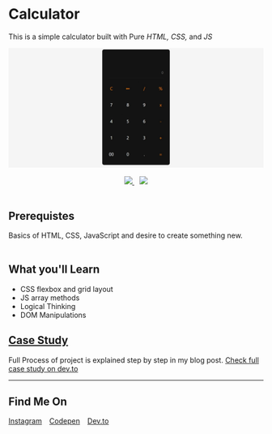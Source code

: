 # Calculator
This is a simple calculator built with Pure *HTML,* *CSS,* and *JS*

![Output Snip](./assets/output.png "This will be the final output")


<p align="center">
      <a href="https://codesandbox.io/s/simple-calculator-eljp2" target="_blank">
          <img src="https://github.com/karan-kmr/assets/blob/master/edit-btn.svg" width="180"  height="auto">
    </a> &ensp;
      <a href="https://karan-kmr.github.io/Simple-Calculator/" target="_blank">
      <img src="https://github.com/karan-kmr/assets/blob/master/demo-btn.svg" width="180"  height="auto">
    </a></br>
</br>
</p>


## Prerequistes

<p>
Basics of HTML, CSS, JavaScript and desire to create something new.
</br>
</br>
</p>

## What you'll Learn

* CSS flexbox and grid layout
* JS array methods
* Logical Thinking
* DOM Manipulations


## [Case Study](https://dev.to/karankmr/create-a-simple-calculator-using-vanilla-javascript-step-by-step-2fpa)

Full Process of project is explained step by step in my blog post. [Check full case study on dev.to](https://dev.to/karankmr/create-a-simple-calculator-using-vanilla-javascript-step-by-step-2fpa)

---


##  Find Me On


<p>
<a href="https://www.instagram.com/karancodes/">Instagram</a> &ensp;
<a href="https://codepen.io/karan-kmr">Codepen</a> &ensp;
<a href="https://dev.to/karankmr">Dev.to</a> &ensp;
</p>

